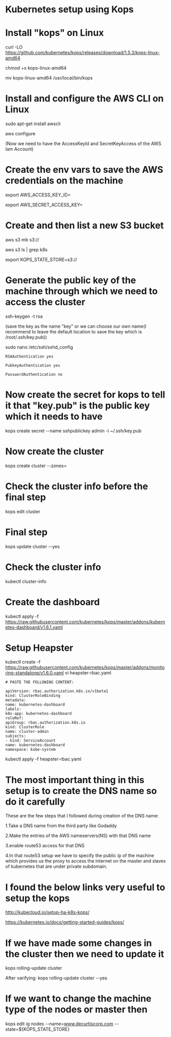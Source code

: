 # Kubernetes setup using Kops


# Install "kops" on Linux
curl -LO https://github.com/kubernetes/kops/releases/download/1.5.3/kops-linux-amd64

chmod +x kops-linux-amd64

mv kops-linux-amd64 /usr/local/bin/kops


# Install and configure the AWS CLI on Linux     
sudo apt-get install awscli

aws configure

(Now we need to have the AccessKeyId and SecretKeyAccess of the AWS Iam Account)

# Create the env vars to save the AWS credentials on the machine
export AWS_ACCESS_KEY_ID=<ID>

export AWS_SECRET_ACCESS_KEY=<AccessKey>

# Create and then list a new S3 bucket
aws s3 mb s3://<s3-bucket-name>

aws s3 ls | grep k8s

export KOPS_STATE_STORE=s3://<s3-bucket-name>


# Generate the public key of the machine through which we need to access the cluster
ssh-keygen -t rsa

(save the key as the name "key" or we can choose our own name(I recommend to leave the default location to save the key which is /root/.ssh/key.pub))

sudo nano /etc/ssh/sshd_config

	RSAAuthentication yes
    
	PubkeyAuthentication yes 
    
	PasswordAuthentication no


# Now create the secret for kops to tell it that "key.pub" is the public key which it needs to have
kops create secret --name <name of the cluster or the DNS name> sshpublickey admin -i ~/.ssh/key.pub



# Now create the cluster
kops create cluster --zones=<zone-name> <cluster name or DNS name>


# Check the cluster info before the final step
kops edit cluster <name-of-the-cluster>


# Final step
kops update cluster <cluster-name> --yes


# Check the cluster info
kubectl cluster-info


# Create the dashboard
kubectl apply -f https://raw.githubusercontent.com/kubernetes/kops/master/addons/kubernetes-dashboard/v1.6.1.yaml

# Setup Heapster
kubectl create -f https://raw.githubusercontent.com/kubernetes/kops/master/addons/monitoring-standalone/v1.6.0.yaml
vi heapster-rbac.yaml

	# PASTE THE FOLLOWING CONTENT:
    
    apiVersion: rbac.authorization.k8s.io/v1beta1
    kind: ClusterRoleBinding
    metadata:
    name: kubernetes-dashboard
    labels:
    k8s-app: kubernetes-dashboard
    roleRef:
    apiGroup: rbac.authorization.k8s.io
    kind: ClusterRole
    name: cluster-admin
    subjects:
    - kind: ServiceAccount
    name: kubernetes-dashboard
    namespace: kube-system

kubectl apply -f heapster-rbac.yaml




# The most important thing in this setup is to create the DNS name so do it carefully

These are the few steps that I followed during creation of the DNS name:

1.Take a DNS name from the third party like Godaddy

2.Make the entries of the AWS nameservers(NS) with that DNS name

3.enable route53 access for that DNS

4.In that route53 setup we have to specify the public ip of the machine which provides us the proxy to access the internet on the master and slaves of kubernetes that are under private subdomain.


# I found the below links very useful to setup the kops

http://kubecloud.io/setup-ha-k8s-kops/

https://kubernetes.io/docs/getting-started-guides/kops/

# If we have made some changes in the cluster then we need to update it
kops rolling-update cluster <cluster-name>

  After varifying:
  kops rolling-update cluster <cluster-name> --yes
  
  
# If we want to change the machine type of the nodes or master then
kops edit ig nodes --name=www.decurtiscorp.com --state=${KOPS_STATE_STORE}
